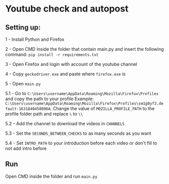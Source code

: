 # Youtube check and autopost

## Setting up:

1 - Install Python and Firefox

2 - Open CMD inside the folder that contain main.py and insert the following command: ```pip install -r requirements.txt```

3 - Open Firefox and login with account of the youtube channel

4 - Copy ```geckodriver.exe``` and paste where ```firefox.exe``` is

5 - Open ```main.py``` 

5.1 - Go to ```C:\Users\username\AppData\Roaming\Mozilla\Firefox\Profiles``` and copy the path to your profile 
Example: ```C:\Users\username\AppData\Roaming\Mozilla\Firefox\Profiles\sm1g0yf3.default-1631840458096A```. Change the value of ```MOZILLA_PROFILE_PATH``` to the profile folder path and replace ```\``` to ```\\```

5.2 - Add the channel to download the videos in ```CHANNELS```

5.3 - Set the ```SECONDS_BETWEEN_CHECKS``` to as many seconds as you want

5.4 - Set ```INTRO_PATH``` to your introduction before each video or don't fill to not add intro before


## Run

Open CMD inside the folder and run ```main.py```
